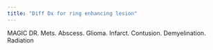 ```yaml
---
title: "Diff Dx for ring enhancing lesion"
---
```

MAGIC DR. Mets. Abscess. Glioma. Infarct. Contusion. Demyelination. Radiation

